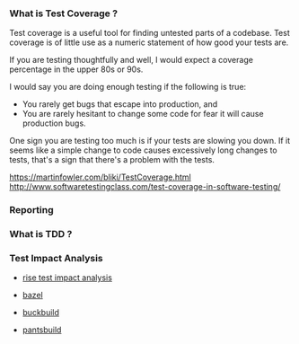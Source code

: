 ### What is Test Coverage ?

Test coverage is a useful tool for finding untested parts of a codebase. Test coverage is of little use as a numeric statement of how good your tests are.

If you are testing thoughtfully and well, I would expect a coverage percentage in the upper 80s or 90s.

I would say you are doing enough testing if the following is true:

- You rarely get bugs that escape into production, and
- You are rarely hesitant to change some code for fear it will cause production bugs.

One sign you are testing too much is if your tests are slowing you down. If it seems like a simple change to code causes excessively long changes to tests, that's a sign that there's a problem with the tests.

https://martinfowler.com/bliki/TestCoverage.html
http://www.softwaretestingclass.com/test-coverage-in-software-testing/

### Reporting

### What is TDD ?

### Test Impact Analysis

- [rise test impact analysis](https://martinfowler.com/articles/rise-test-impact-analysis.html)

- [bazel](https://bazel.build/)

- [buckbuild](https://buckbuild.com/about/showcase.html)

- [pantsbuild](http://www.pantsbuild.org/python_readme.html)
